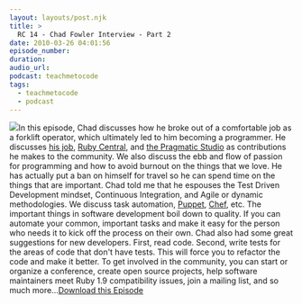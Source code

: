```yaml
---
layout: layouts/post.njk
title: >
  RC 14 - Chad Fowler Interview - Part 2
date: 2010-03-26 04:01:56
episode_number:
duration:
audio_url:
podcast: teachmetocode
tags:
  - teachmetocode
  - podcast
---
```


[![](https://localhost/~charleswood/wordpress/wp-content/uploads/2010/01/BuildingSkills-itunes.jpg)](https://localhost/~charleswood/wordpress/wp-content/uploads/2010/01/BuildingSkills-itunes.jpg)In this episode, Chad discusses how he broke out of a comfortable job as a forklift operator, which ultimately led to him becoming a programmer. He discusses [his job](https://infoether.com), [Ruby Central](https://rubycentral.org), and [the Pragmatic Studio](https://pragmaticstudio.com) as contributions he makes to the community. We also discuss the ebb and flow of passion for programming and how to avoid burnout on the things that we love. <!--more-->He has actually put a ban on himself for travel so he can spend time on the things that are important. Chad told me that he espouses the Test Driven Development mindset, Continuous Integration, and Agile or dynamic methodologies. We discuss task automation, [Puppet](https://www.puppetlabs.com/), [Chef](https://wiki.opscode.com/display/chef/Home), etc. The important things in software development boil down to quality. If you can automate your common, important tasks and make it easy for the person who needs it to kick off the process on their own. Chad also had some great suggestions for new developers. First, read code. Second, write tests for the areas of code that don't have tests. This will force you to refactor the code and make it better. To get involved in the community, you can start or organize a conference, create open source projects, help software maintainers meet Ruby 1.9 compatibility issues, join a mailing list, and so much more...[Download this Episode](https://media.libsyn.com/media/charlesmaxwood/RC_14_Chad_Fowler_Part_2.mp3)
